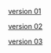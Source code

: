 [version 01](https://github.com/Damon-Salvatore/leetcode/blob/C%23/problems/1/Two_Sum_v1.cs)

[version 02](https://github.com/Damon-Salvatore/leetcode/blob/C%23/problems/1/Two_Sum_v2.cs)

[version 03](https://github.com/Damon-Salvatore/leetcode/blob/C%23/problems/1/Two_Sum_v3.cs)
